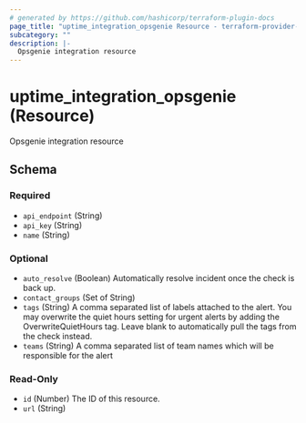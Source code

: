 ```yaml
---
# generated by https://github.com/hashicorp/terraform-plugin-docs
page_title: "uptime_integration_opsgenie Resource - terraform-provider-uptime"
subcategory: ""
description: |-
  Opsgenie integration resource
---
```


# uptime_integration_opsgenie (Resource)

Opsgenie integration resource



<!-- schema generated by tfplugindocs -->
## Schema

### Required

- `api_endpoint` (String)
- `api_key` (String)
- `name` (String)

### Optional

- `auto_resolve` (Boolean) Automatically resolve incident once the check is back up.
- `contact_groups` (Set of String)
- `tags` (String) A comma separated list of labels attached to the alert. You may overwrite the quiet hours setting for urgent alerts by adding the OverwriteQuietHours tag. Leave blank to automatically pull the tags from the check instead.
- `teams` (String) A comma separated list of team names which will be responsible for the alert

### Read-Only

- `id` (Number) The ID of this resource.
- `url` (String)


